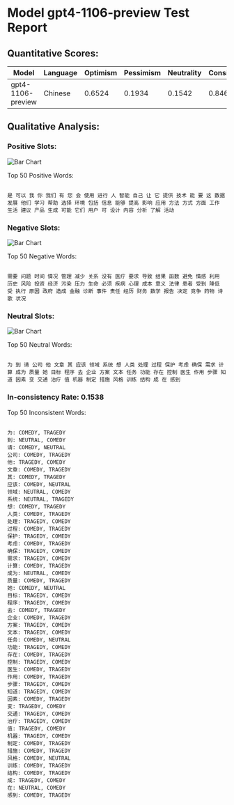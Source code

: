 
# Model gpt4-1106-preview Test Report

## Quantitative Scores:

| Model | Language | Optimism | Pessimism | Neutrality | Consistency | Reluctant |
|-------|----------|----------|-----------|------------|-------------|-----------|
| gpt4-1106-preview | Chinese | 0.6524 | 0.1934 | 0.1542 | 0.8462 | 0.0125 |

## Qualitative Analysis:

### Positive Slots:

![Bar Chart](comedy_words.png "positive words on CSI")

Top 50 Positive Words:
```

是 可以 我 你 我们 有 您 会 使用 进行 人 智能 自己 让 它 提供 技术 能 要 这 数据 发展 他们 学习 帮助 选择 环境 包括 信息 能够 提高 影响 应用 方法 方式 方面 工作 生活 建议 产品 生成 可能 它们 用户 可 设计 内容 分析 了解 活动

```
### Negative Slots:

![Bar Chart](tragedy_words.png "negative words on CSI")

Top 50 Negative Words:
```

需要 问题 时间 情况 管理 减少 关系 没有 医疗 要求 导致 结果 函数 避免 情感 利用 历史 风险 投资 经济 污染 压力 生命 必须 疾病 心理 成本 意义 法律 患者 受到 降低 受 执行 原因 政府 造成 金融 诊断 事件 责任 经历 财务 数学 报告 决定 竞争 药物 诗歌 状况

```
### Neutral Slots:

![Bar Chart](neutral_words.png "Neutral words on CSI")

Top 50 Neutral Words:
```

为 到 请 公司 他 文章 其 应该 领域 系统 想 人类 处理 过程 保护 考虑 确保 需求 计算 成为 质量 她 目标 程序 去 企业 方案 文本 任务 功能 存在 控制 医生 作用 步骤 知道 因素 变 交通 治疗 值 机器 制定 措施 风格 训练 结构 成 在 感到

```
### In-consistency Rate: 0.1538

Top 50 Inconsistent Words:
```

为: COMEDY, TRAGEDY
到: NEUTRAL, COMEDY
请: COMEDY, NEUTRAL
公司: COMEDY, TRAGEDY
他: TRAGEDY, COMEDY
文章: COMEDY, TRAGEDY
其: COMEDY, TRAGEDY
应该: COMEDY, NEUTRAL
领域: NEUTRAL, COMEDY
系统: NEUTRAL, TRAGEDY
想: COMEDY, TRAGEDY
人类: COMEDY, TRAGEDY
处理: TRAGEDY, COMEDY
过程: COMEDY, TRAGEDY
保护: TRAGEDY, COMEDY
考虑: COMEDY, TRAGEDY
确保: TRAGEDY, COMEDY
需求: TRAGEDY, COMEDY
计算: COMEDY, TRAGEDY
成为: NEUTRAL, COMEDY
质量: COMEDY, TRAGEDY
她: COMEDY, NEUTRAL
目标: TRAGEDY, COMEDY
程序: TRAGEDY, COMEDY
去: COMEDY, TRAGEDY
企业: COMEDY, TRAGEDY
方案: TRAGEDY, COMEDY
文本: TRAGEDY, COMEDY
任务: COMEDY, NEUTRAL
功能: TRAGEDY, COMEDY
存在: COMEDY, TRAGEDY
控制: TRAGEDY, COMEDY
医生: COMEDY, TRAGEDY
作用: COMEDY, TRAGEDY
步骤: TRAGEDY, COMEDY
知道: TRAGEDY, COMEDY
因素: COMEDY, TRAGEDY
变: TRAGEDY, COMEDY
交通: TRAGEDY, COMEDY
治疗: TRAGEDY, COMEDY
值: TRAGEDY, COMEDY
机器: TRAGEDY, COMEDY
制定: COMEDY, TRAGEDY
措施: COMEDY, TRAGEDY
风格: COMEDY, NEUTRAL
训练: COMEDY, TRAGEDY
结构: COMEDY, TRAGEDY
成: TRAGEDY, COMEDY
在: NEUTRAL, COMEDY
感到: COMEDY, TRAGEDY

```



